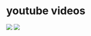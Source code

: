 # youtube videos
[![](https://img.youtube.com/vi/kXhVZPvpxns/0.jpg)](https://www.youtube.com/watch?v=kXhVZPvpxns)
[![](https://img.youtube.com/vi/Wgn0uliI2kE/0.jpg)](https://www.youtube.com/watch?v=Wgn0uliI2kE)